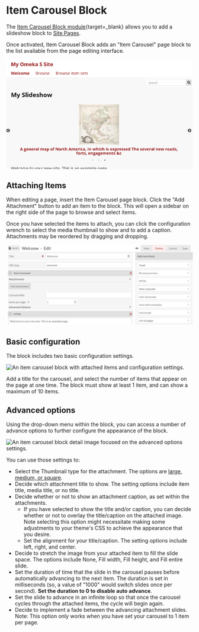 # Item Carousel Block

The [Item Carousel Block module](https://omeka.org/s/modules/ItemCarouselBlock){target=_blank} allows you to add a slideshow block to [Site Pages](../sites/site_pages.md#page-blocks).

Once activated, Item Carousel Block adds an "Item Carousel" page block to the list available from the page editing interface.

![A basic slideshow on a public page.](modulesfiles/itemcarouselblock-public.png)

## Attaching Items

When editing a page, insert the Item Carousel page block. Click the "Add Attachment" button to add an item to the block. This will open a sidebar on the right side of the page to browse and select items.

Once you have selected the items to attach, you can click the configuration wrench to select the media thumbnail to show and to add a caption. Attachments may be reordered by dragging and dropping. 

![The page editing interface, with Item Carousel appearing in the blocks menu on the right, and a blank Item Carousel block on the page.](modulesfiles/itemcarouselblock.png)

## Basic configuration
The block includes two basic configuration settings. 

![An item carousel block with attached items and configuration settings.](modulesfiles/itemcarouselblock-basicconfiguration.png)

Add a title for the carousel, and select the number of items that appear on the page at one time. The block must show at least 1 item, and can show a maximum of 10 items.

## Advanced options
Using the drop-down menu within the block, you can access a number of advance options to further configure the appearance of the block. 

![An item carousel block detail image focused on the advanced options settings.](modulesfiles/itemcarouselblock-advancedoptions.png)

You can use those settings to:

- Select the Thumbnail type for the attachment. The options are [large, medium, or square](../configuration.md#thumbnails).
- Decide which attachment title to show. The setting options include item title, media title, or no title.
- Decide whether or not to show an attachment caption, as set within the attachments.
	- If you have selected to show the title and/or caption, you can decide whether or not to overlay the title/caption on the attached image. Note selecting this option might necessitate making some adjustments to your theme's CSS to achieve the appearance that you desire.
	- Set the alignment for your title/caption. The setting options include left, right, and center.
- Decide to stretch the image from your attached item to fill the slide space. The options include None, Fill width, Fill height, and Fill entire slide.
- Set the duration of time that the slide in the carousel pauses before automatically advancing to the next item. The duration is set in milliseconds (so, a value of "1000" would switch slides once per second). **Set the duration to 0 to disable auto advance**.
- Set the slide to advance in an infinite loop so that once the carousel cycles through the attached items, the cycle will begin again.
- Decide to implement a fade between the advancing attachment slides. Note: This option only works when you have set your carousel to 1 item per page.
